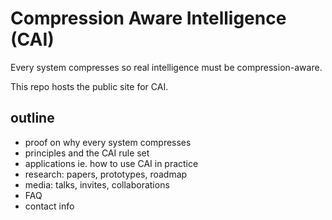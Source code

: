# Compression Aware Intelligence (CAI)

Every system compresses so real intelligence must be compression-aware.

This repo hosts the public site for CAI.

## outline
- proof on why every system compresses
- principles and the CAI rule set
- applications ie. how to use CAI in practice
- research: papers, prototypes, roadmap
- media: talks, invites, collaborations
- FAQ
- contact info
